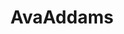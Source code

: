 ---
title: AvaAddams
crosslinks:
- BrookeWylde
- WesternCenter
- BetterEveryLoop
- WhiteAndThick
- PornstarsOnly
---